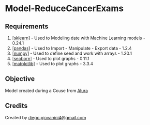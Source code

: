 # Model-ReduceCancerExams

## Requirements
<ol>
  <li><a href=https://pypi.org/project/scikit-learn/>[sklearn]</a> - Used to Modeling date with Machine Learning models - 0.24.1</li>
  <li><a href=https://pypi.org/project/pandas/>[pandas]</a> - Used to Import - Manipulate - Export data - 1.2.4</li>
  <li><a href=https://pypi.org/project/numpy/>[numpy]</a> - Used to define seed and work with arrays - 1.20.1</li>
  <li><a href=https://pypi.org/project/seaborn/>[seaborn]</a> - Used to plot graphs - 0.11.1</li>
  <li><a href=https://pypi.org/project/matplotlib/>[matplotlib]</a> - Used to plot graphs - 3.3.4</li>
</ol>

## Objective

Model created during a Couse from <a href=https://cursos.alura.com.br/>Alura</a>


## Credits

Created by diego.giovanini4@gmail.com
